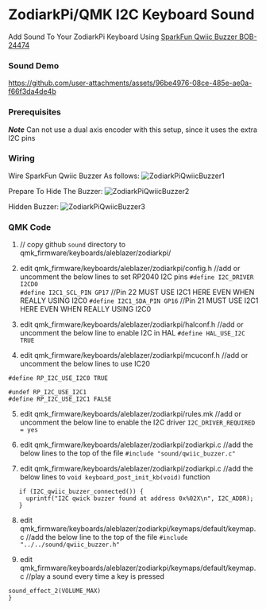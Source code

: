 # ZodiarkPi/QMK I2C Keyboard Sound
Add Sound To Your ZodiarkPi Keyboard Using [SparkFun Qwiic Buzzer BOB-24474](https://www.sparkfun.com/sparkfun-qwiic-buzzer.html)

### Sound Demo
https://github.com/user-attachments/assets/96be4976-08ce-485e-ae0a-f66f3da4de4b

### Prerequisites
***Note*** Can not use a dual axis encoder with this setup, since it uses the extra I2C pins

### Wiring
Wire SparkFun Qwiic Buzzer As follows:
![ZodiarkPiQwiicBuzzer1](https://github.com/user-attachments/assets/e8fe0486-fe48-446f-a433-ebbc0ed86099)

Prepare To Hide The Buzzer:
![ZodiarkPiQwiicBuzzer2](https://github.com/user-attachments/assets/f68df095-2718-4d6e-a544-9b7926785d68)

Hidden Buzzer:
![ZodiarkPiQwiicBuzzer3](https://github.com/user-attachments/assets/a4206b62-00a4-41c0-b92e-fb1d38929b1d)

### QMK Code
1. // copy github ```sound``` directory to qmk_firmware/keyboards/aleblazer/zodiarkpi/

2. edit qmk_firmware/keyboards/aleblazer/zodiarkpi/config.h      //add or uncomment the below lines to set RP2040 I2C pins
```#define I2C_DRIVER I2CD0```                                 
```#define I2C1_SCL_PIN GP17```                                        //Pin 22  MUST USE I2C1 HERE EVEN WHEN REALLY USING I2C0
```#define I2C1_SDA_PIN GP16```                                        //Pin 21  MUST USE I2C1 HERE EVEN WHEN REALLY USING I2C0

3. edit qmk_firmware/keyboards/aleblazer/zodiarkpi/halconf.h     //add or uncomment the below line to enable I2C in HAL
```#define HAL_USE_I2C TRUE```

4. edit qmk_firmware/keyboards/aleblazer/zodiarkpi/mcuconf.h     //add or uncomment the below lines to use IC20 
```#undef RP_I2C_USE_I2C0
#define RP_I2C_USE_I2C0 TRUE

#undef RP_I2C_USE_I2C1
#define RP_I2C_USE_I2C1 FALSE
```

5. edit qmk_firmware/keyboards/aleblazer/zodiarkpi/rules.mk      //add or uncomment the below line to enable the I2C driver
```I2C_DRIVER_REQUIRED = yes```

6. edit qmk_firmware/keyboards/aleblazer/zodiarkpi/zodiarkpi.c   //add the below lines to the top of the file
```#include "sound/qwiic_buzzer.c"```                            

7. edit qmk_firmware/keyboards/aleblazer/zodiarkpi/zodiarkpi.c   //add the below lines to ```void keyboard_post_init_kb(void)``` function
 ```i2c_init();                                                  //initialize the I2C bus
    if (I2C_qwiic_buzzer_connected()) {
      uprintf("I2C qwick buzzer found at address 0x%02X\n", I2C_ADDR);
    }
```

8. edit qmk_firmware/keyboards/aleblazer/zodiarkpi/keymaps/default/keymap.c //add the below line to the top of the file
```#include "../../sound/qwiic_buzzer.h"```

9. edit qmk_firmware/keyboards/aleblazer/zodiarkpi/keymaps/default/keymap.c //play a sound every time a key is pressed
```bool process_record_user(uint16_t keycode, keyrecord_t *record) {  
sound_effect_2(VOLUME_MAX)
}
``` 
